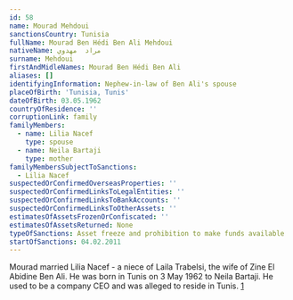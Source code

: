 ```yaml
---
id: 58
name: Mourad Mehdoui
sanctionsCountry: Tunisia
fullName: Mourad Ben Hédi Ben Ali Mehdoui
nativeName: مراد  مهدوي
surname: Mehdoui
firstAndMidleNames: Mourad Ben Hédi Ben Ali
aliases: []
identifyingInformation: Nephew-in-law of Ben Ali's spouse
placeOfBirth: 'Tunisia, Tunis'
dateOfBirth: 03.05.1962
countryOfResidence: ''
corruptionLink: family
familyMembers:
  - name: Lilia Nacef
    type: spouse
  - name: Neila Bartaji
    type: mother
familyMembersSubjectToSanctions:
  - Lilia Nacef
suspectedOrConfirmedOverseasProperties: ''
suspectedOrConfirmedLinksToLegalEntities: ''
suspectedOrConfirmedLinksToBankAccounts: ''
suspectedOrConfirmedLinksToOtherAssets: ''
estimatesOfAssetsFrozenOrConfiscated: ''
estimatesOfAssetsReturned: None
typeOfSanctions: Asset freeze and prohibition to make funds available
startOfSanctions: 04.02.2011
---
```

Mourad married Lilia Nacef - a niece of Laila Trabelsi, the wife of Zine El 
Abidine Ben Ali. He was born in Tunis on 3 May 1962 to Neila Bartaji. He used to 
be a company CEO and was alleged to reside in Tunis. 
[1](https://eur-lex.europa.eu/legal-content/EN/TXT/?uri=CELEX:02011R0101-20170128)
